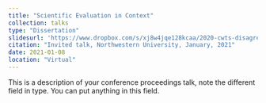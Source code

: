 ```yaml
---
title: "Scientific Evaluation in Context"
collection: talks
type: "Dissertation"
slidesurl: 'https://www.dropbox.com/s/xj8w4jqe128kcaa/2020-cwts-disagreement_slides.pdf?dl=0'
citation: "Invited talk, Northwestern University, January, 2021"
date: 2021-01-08
location: "Virtual"
---
```


This is a description of your conference proceedings talk, note the different field in type. You can put anything in this field.
